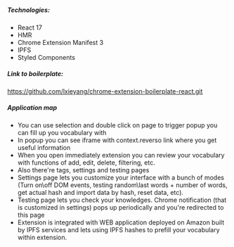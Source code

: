 ##### Technologies:

- React 17
- HMR
- Chrome Extension Manifest 3
- IPFS
- Styled Components

##### Link to boilerplate:

https://github.com/lxieyang/chrome-extension-boilerplate-react.git

##### Application map

- You can use selection and double click on page to trigger popup you can fill up you vocabulary with
- In popup you can see iframe with context.reverso link where you get useful information
- When you open immediately extension you can review your vocabulary with functions of add, edit, delete, filtering, etc.
- Also there're tags, settings and testing pages
- Settings page lets you customize your interface with a bunch of modes (Turn on\off DOM events, testing random\last words + number of words, get actual hash and import data by hash, reset data, etc).
- Testing page lets you check your knowledges. Chrome notification (that is customized in settings) pops up periodically and you're redirected to this page
- Extension is integrated with WEB application deployed on Amazon built by IPFS services and lets using IPFS hashes to prefill your vocabulary within extension.
